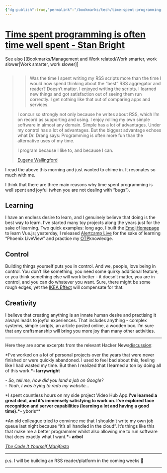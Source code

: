 ```yaml
---
{"dg-publish":true,"permalink":"/bookmarks/tech/time-spent-programming-is-often-time-well-spent/","tags":["coding","productivity","theory","work"]}
---
```



# [Time spent programming is often time well spent - Stan Bright](https://stanbright.com/time-spent-programming/?ref=dailydev)

See also [[Bookmarks/Management and Work related/Work smarter, work slower\|Work smarter, work slower]]

```table-of-contents

```

> > Was the time I spent writing my RSS scripts more than the time I would now spend thinking about the “best” RSS aggregator and reader? Doesn’t matter. I enjoyed writing the scripts. I learned new things and got satisfaction out of seeing them run correctly. I get nothing like that out of comparing apps and services.
>
> I concur so strongly not only because he writes about RSS, which I’m on record as supporting and using. I enjoy rolling my own simple software in almost any domain. Simple has a lot of advantages. Under my control has a lot of advantages. But the biggest advantage echoes what Dr. Drang says: Programming is often more fun than the alternative uses of my time.
>
> I program because I like to, and because I can.
>
> [Eugene Wallingford](http://www.cs.uni.edu/~wallingf/blog/archives/monthly/2020-09.html.htm)

I read the above this morning and just wanted to chime in.
It resonates so much with me.

I think that there are three main reasons why time spent programming is well spent
and joyful (when you are not dealing with “bugs”).

## Learning

I have an endless desire to learn, and I genuinely believe that doing is the best
way to learn. I’ve started many toy projects along the years just for the sake of learning.
Two quick examples: long ago, I built the [EmojiHomepage](http://emojihomepage.com/) to learn Vue.js;
yesterday, I released [Alertcamp Live](https://alertcamp.com/live) for the sake of
learning “Phoenix LiveView” and practice my [OTP](http://erlang.org/doc/system_architecture_intro/sys_arch_intro.html)knowledge.

## Control

Building things yourself puts you in control. And we, people, love being in control.
You don’t like something, you need some quirky additional feature, or
you think something else will work better - it doesn’t matter, you are in
control, and you can do whatever you want. Sure, there might be some rough edges,
yet the [IKEA Effect](https://en.wikipedia.org/wiki/IKEA_effect) will compensate for that.

## Creativity

I believe that creating anything is an innate human desire and practising it always
leads to joyful experiences. That includes anything - complex systems, simple scripts,
an article posted online, a wooden box. I’m sure that any craftsmanship
will bring you more joy than many other activities.

---

Here they are some excerpts from the relevant Hacker News[discussion](https://news.ycombinator.com/item?id=24564835):

\*I’ve worked on a lot of personal projects over the years that were never finished or were quickly abandoned. I used to feel bad about this, feeling like I had wasted my time. But then I realized that I learned a ton by doing all of this work.**\*- larrywright**

_\- So, tell me, how did you land a job on Google?_  
_\- Yeah, I was trying to redo my website…_

\*I spent countless hours on my side project Video Hub App.**I’ve learned a great deal, and it’s immensely satisfying to work on. I’ve explored face recognition and server capabilities (learning a lot and having a good time).\***- yboris\*\*

\*An old colleague tried to convince me that I shouldn’t write my own job queue last night because “it’s all handled in the cloud”. It’s things like this that make me a better programmer whilst also allowing me to run software that does exactly what I want.**\*- arbol**

_[The Code It Yourself Manifesto](https://pestilenz.org/~ckeen/blog/posts/ciy-manifesto.html)_

---

p.s. I will be building an RSS reader/platform in the coming weeks 🙈

---
